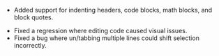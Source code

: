 + Added support for indenting headers, code blocks, math blocks, and block quotes.
- Fixed a regression where editing code caused visual issues.
- Fixed a bug where un/tabbing multiple lines could shift selection incorrectly.